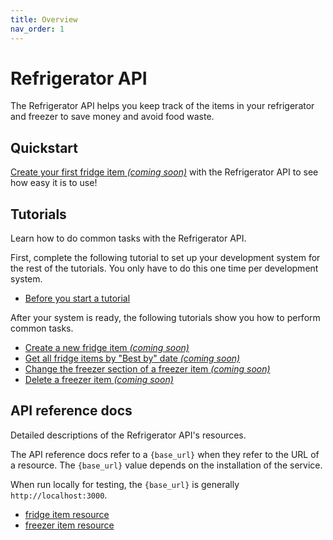 ```yaml
---
title: Overview
nav_order: 1
---
```


# Refrigerator API

The Refrigerator API helps you keep track of the items in your refrigerator and freezer to save money and avoid food waste.

## Quickstart

[Create your first fridge item _(coming soon)_](#quickstart) with the Refrigerator API to see how easy it is to use!

## Tutorials

Learn how to do common tasks with the Refrigerator API.

First, complete the following tutorial to set up your development system for the rest of the tutorials. You only have to do this one time per development system.

* [Before you start a tutorial](before-you-start-a-tutorial.md)

After your system is ready, the following tutorials show you how to perform common tasks.

* [Create a new fridge item _(coming soon)_](tutorials)
* [Get all fridge items by "Best by" date _(coming soon)_](tutorials)
* [Change the freezer section of a freezer item _(coming soon)_](#tutorials)
* [Delete a freezer item _(coming soon)_](#tutorials)

## API reference docs

Detailed descriptions of the Refrigerator API's resources.

The API reference docs refer to a `{base_url}` when they
refer to the URL of a resource. The `{base_url}` value depends
on the installation of the service.

When run locally for testing, the `{base_url}` is
generally `http://localhost:3000`.

* [fridge item resource](api/fridge.md)
* [freezer item resource](api/freezer.md)
